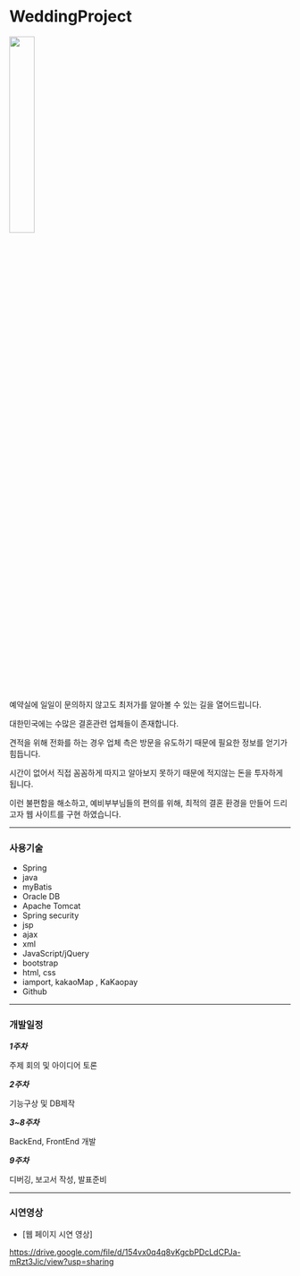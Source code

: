# WeddingProject
 
<img src="https://user-images.githubusercontent.com/63235257/87305051-c916ed80-c550-11ea-92b3-49a965f8600c.png" width="30%" height="30%">


예약실에 일일이 문의하지 않고도 최저가를 알아볼 수 있는 길을 열어드립니다.

대한민국에는 수많은 결혼관련 업체들이 존재합니다.

견적을 위해 전화를 하는 경우 업체 측은 방문을 유도하기 때문에 필요한 정보를 얻기가 힘듭니다.

시간이 없어서 직접 꼼꼼하게 따지고 알아보지 못하기 때문에 적지않는 돈을 투자하게 됩니다.

이런 불편함을 해소하고, 예비부부님들의 편의를 위해, 최적의 결혼 환경을 만들어 드리고자
웹 사이트를 구현 하였습니다.

***

### 사용기술

+ Spring
+ java
+ myBatis
+ Oracle DB
+ Apache Tomcat
+ Spring security
+ jsp
+ ajax
+ xml
+ JavaScript/jQuery
+ bootstrap
+ html, css
+ iamport, kakaoMap , KaKaopay
+ Github

***

### 개발일정

***1주차***

주제 회의 및 아이디어 토론 

***2주차***

기능구상 및 DB제작

***3~8주차***

BackEnd, FrontEnd 개발

***9주차***

디버깅, 보고서 작성, 발표준비

***

### 시연영상

- [웹 페이지 시연 영상]

https://drive.google.com/file/d/154vx0q4q8vKgcbPDcLdCPJa-mRzt3Jic/view?usp=sharing
